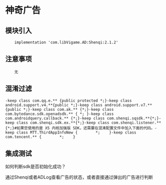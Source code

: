 # 神奇广告

## 模块引入

```text
    implementation 'com.libVigame.AD:Shenqi:2.1.2'
```

## 注意事项

```text
    无
```

## 混淆过滤

```text
-keep class com.qq.e.** {public protected *;}-keep class android.support.v4.**{public *;}-keep class android.support.v7.**{public *;}-keep class com.ak.** {*;}-keep class com.bytedance.sdk.openadsdk.** { *; }-keep class com.androidquery.callback.** {*;}-keep class com.shenqi.sqsdk.**{*;}-keep class com.shenqi.sdk.ex.**{*;}-keep class com.shenqi.listener.**{*;}#如果您使用的是 X5 内核加强版 SDK，还需要在混淆配置文件中加入下面的代码。-keep class MTT.ThirdAppInfoNew {        *;    }-keep class com.tencent.** {        *;    }
```

## 集成测试

如何判断sdk是否初始化成功？

通过Shenqi或者ADLog查看广告的状态，或者直接通过弹出的广告进行判断

